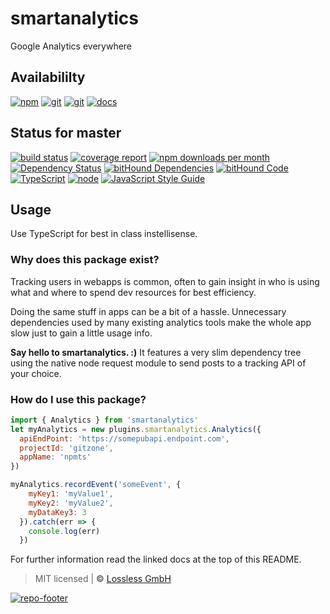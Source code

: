 # smartanalytics
Google Analytics everywhere

## Availabililty
[![npm](https://pushrocks.gitlab.io/assets/repo-button-npm.svg)](https://www.npmjs.com/package/smartanalytics)
[![git](https://pushrocks.gitlab.io/assets/repo-button-git.svg)](https://GitLab.com/pushrocks/smartanalytics)
[![git](https://pushrocks.gitlab.io/assets/repo-button-mirror.svg)](https://github.com/pushrocks/smartanalytics)
[![docs](https://pushrocks.gitlab.io/assets/repo-button-docs.svg)](https://pushrocks.gitlab.io/smartanalytics/)

## Status for master
[![build status](https://GitLab.com/pushrocks/smartanalytics/badges/master/build.svg)](https://GitLab.com/pushrocks/smartanalytics/commits/master)
[![coverage report](https://GitLab.com/pushrocks/smartanalytics/badges/master/coverage.svg)](https://GitLab.com/pushrocks/smartanalytics/commits/master)
[![npm downloads per month](https://img.shields.io/npm/dm/smartanalytics.svg)](https://www.npmjs.com/package/smartanalytics)
[![Dependency Status](https://david-dm.org/pushrocks/smartanalytics.svg)](https://david-dm.org/pushrocks/smartanalytics)
[![bitHound Dependencies](https://www.bithound.io/github/pushrocks/smartanalytics/badges/dependencies.svg)](https://www.bithound.io/github/pushrocks/smartanalytics/master/dependencies/npm)
[![bitHound Code](https://www.bithound.io/github/pushrocks/smartanalytics/badges/code.svg)](https://www.bithound.io/github/pushrocks/smartanalytics)
[![TypeScript](https://img.shields.io/badge/TypeScript-2.x-blue.svg)](https://nodejs.org/dist/latest-v6.x/docs/api/)
[![node](https://img.shields.io/badge/node->=%206.x.x-blue.svg)](https://nodejs.org/dist/latest-v6.x/docs/api/)
[![JavaScript Style Guide](https://img.shields.io/badge/code%20style-standard-brightgreen.svg)](http://standardjs.com/)

## Usage
Use TypeScript for best in class instellisense.

### Why does this package exist?
Tracking users in webapps is common, often to gain insight in who is using what and where to spend dev resources for best efficiency.

Doing the same stuff in apps can be a bit of a hassle.
Unnecessary dependencies used by many existing analytics tools make the whole app slow
just to gain a little usage info.

**Say hello to smartanalytics. :)**
It features a very slim dependency tree using the native node request module to send posts to a tracking API of your choice.

### How do I use this package?

```javascript
import { Analytics } from 'smartanalytics'
let myAnalytics = new plugins.smartanalytics.Analytics({
  apiEndPoint: 'https://somepubapi.endpoint.com',
  projectId: 'gitzone',
  appName: 'npmts'
})

myAnalytics.recordEvent('someEvent', {
    myKey1: 'myValue1',
    myKey2: 'myValue2',
    myDataKey3: 3
  }).catch(err => {
    console.log(err)
  })
```



For further information read the linked docs at the top of this README.

> MIT licensed | **&copy;** [Lossless GmbH](https://lossless.gmbh)

[![repo-footer](https://pushrocks.gitlab.io/assets/repo-footer.svg)](https://push.rocks)
